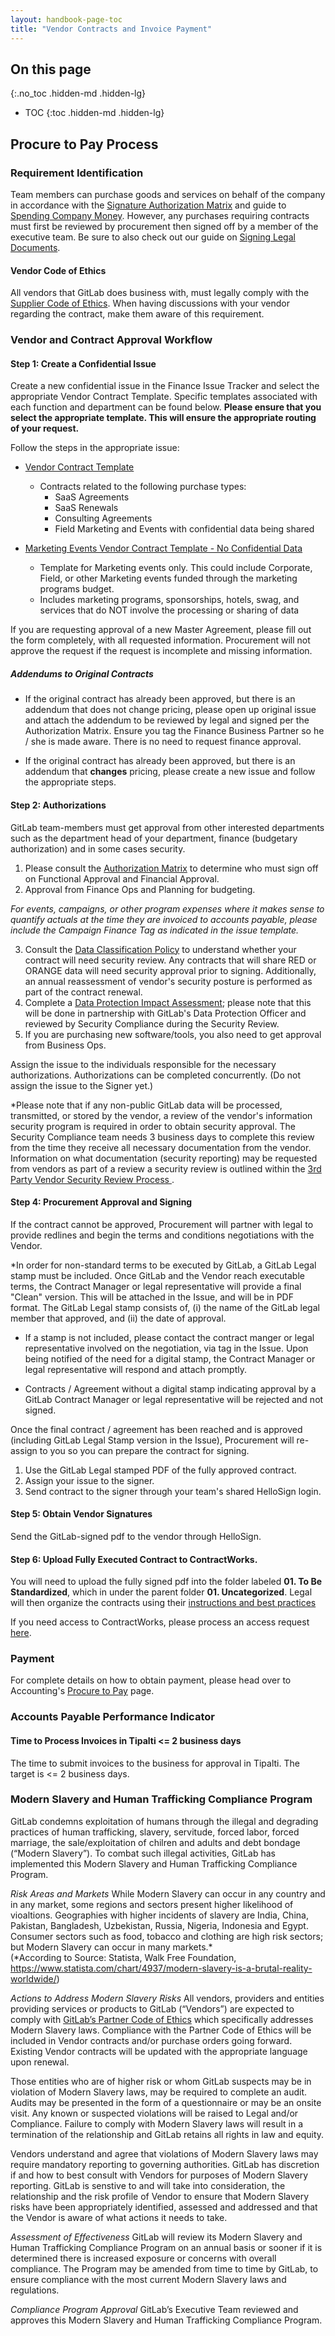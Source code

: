 ```yaml
---
layout: handbook-page-toc
title: "Vendor Contracts and Invoice Payment"
---
```


## On this page
{:.no_toc .hidden-md .hidden-lg}

- TOC
{:toc .hidden-md .hidden-lg}

## Procure to Pay Process

### Requirement Identification
Team members can purchase goods and services on behalf of the company in accordance with the [Signature Authorization Matrix](/handbook/finance/authorization-matrix/) and guide to [Spending Company Money](/handbook/spending-company-money). However, any purchases requiring contracts must first be reviewed by procurement then signed off by a member of the executive team. Be sure to also check out our guide on [Signing Legal Documents](/handbook/finance/authorization-matrix/#signing-legal-documents/).

#### Vendor Code of Ethics
All vendors that GitLab does business with, must legally comply with the [Supplier Code of Ethics](https://about.gitlab.com/handbook/people-group/code-of-conduct/#partner-code-of-ethics). When having discussions with your vendor regarding the contract, make them aware of this requirement.

### Vendor and Contract Approval Workflow

#### Step 1: Create a Confidential Issue

 Create a new confidential issue in the Finance Issue Tracker and select the appropriate Vendor Contract Template. Specific templates associated with each function and department can be found below. **Please ensure that you select the appropriate template. This will ensure the appropriate routing of your request.**

 Follow the steps in the appropriate issue:
 - [Vendor Contract Template](https://gitlab.com/gitlab-com/finance/issues/new?issuable_template=vendor_contracts)
   - Contracts related to the following purchase types:
     - SaaS Agreements 
     - SaaS Renewals
     - Consulting Agreements
     - Field Marketing and Events with confidential data being shared




 - [Marketing Events Vendor Contract Template - No Confidential Data](https://gitlab.com/gitlab-com/finance/issues/new?issuable_template=vendor_contracts_fieldmarketing.md) 
    - Template for Marketing events only. This could include Corporate, Field, or other Marketing events funded through the marketing programs budget. 
    - Includes marketing programs, sponsorships, hotels, swag, and services that do NOT involve the processing or sharing of data


If you are requesting approval of a new Master Agreement, please fill out the form completely, with all requested information. Procurement will not approve the request if the request is incomplete and missing information.

##### Addendums to Original Contracts

- If the original contract has already been approved, but there is an addendum that does not change pricing, please open up original issue and attach the addendum to be reviewed by legal and signed per the Authorization Matrix. Ensure you tag the Finance Business Partner so he / she is made aware. There is no need to request finance approval.

- If the original contract has already been approved, but there is an addendum that **changes** pricing, please create a new issue and follow the appropriate steps.

#### Step 2: Authorizations

GitLab team-members must get approval from other interested departments such as the department head of your department, finance (budgetary authorization) and in some cases security.

1. Please consult the [Authorization Matrix](/handbook/finance/authorization-matrix/) to determine who must sign off on Functional Approval and Financial Approval.  
2. Approval from Finance Ops and Planning for budgeting.

*For events, campaigns, or other program expenses where it makes sense to quantify actuals at the time they are invoiced to    accounts payable, please include the Campaign Finance Tag as indicated in the issue template.*

3. Consult the [Data Classification Policy](https://docs.google.com/document/d/15eNKGA3zyZazsJMldqTBFbYMnVUSQSpU14lo22JMZQY/edit?usp=sharing) to understand whether your contract will need security review. Any contracts that will share RED or ORANGE data will need security approval prior to signing. Additionally, an annual reassessment of vendor's security posture is performed as part of the contract renewal.
4. Complete a [Data Protection Impact Assessment](https://gitlab.com/gitlab-com/gl-security/compliance/compliance/issues/new?issuable_template=Data%20Protection%20Impact%20Assessment); please note that this will be done in partnership with GitLab's Data Protection Officer and reviewed by Security Compliance during the Security Review.
5. If you are purchasing new software/tools, you also need to get approval from Business Ops.  

Assign the issue to the individuals responsible for the necessary authorizations. Authorizations can be completed concurrently. (Do not assign the issue to the Signer yet.)

*Please note that if any non-public GitLab data will be processed, transmitted, or stored by the vendor, a review of the vendor's information security program is required in order to obtain security approval. The Security Compliance team needs 3 business days to complete this review from the time they receive all necessary documentation from the vendor. Information on what documentation (security reporting) may be requested from vendors as part of a review a security review is outlined within the [3rd Party Vendor Security Review Process ](/handbook/engineering/security/3rd-party-vendor-security-review.html).

#### Step 4: Procurement Approval and Signing

If the contract cannot be approved, Procurement will partner with legal to provide redlines and begin the terms and conditions negotiations with the Vendor.

*In order for non-standard terms to be executed by GitLab, a GitLab Legal stamp must be included. Once GitLab and the Vendor reach executable terms, the Contract Manager or legal representative will provide a final "Clean" version. This will be attached in the Issue, and will be in PDF format. The GitLab Legal stamp consists of, (i) the name of the GitLab legal member that approved, and (ii) the date of approval.

* If a stamp is not included, please contact the contract manger or legal representative involved on the negotiation, via tag in the Issue. Upon being notified of the need for a digital stamp, the Contract Manager or legal representative will respond and attach promptly.

* Contracts / Agreement without a digital stamp indicating approval by a GitLab Contract Manager or legal representative will be rejected and not signed.

Once the final contract / agreement has been reached and is approved (including GitLab Legal Stamp version in the Issue), Procurement will re-assign to you so you can prepare the contract for signing.

1. Use the GitLab Legal stamped PDF of the fully approved contract.
2. Assign your issue to the signer.
3. Send contract to the signer through your team's shared HelloSign login.

#### Step 5: Obtain Vendor Signatures

Send the GitLab-signed pdf to the vendor through HelloSign.

#### Step 6: Upload Fully Executed Contract to ContractWorks.

You will need to upload the fully signed pdf into the folder labeled **01. To Be Standardized**, which in under the parent folder **01. Uncategorized**. Legal will then organize the contracts using their [instructions and best practices](/handbook/legal/vendor-contract-filing-process)

If you need access to ContractWorks, please process an access request [here](https://gitlab.com/gitlab-com/access-requests/issues/new?issuable_template=New%20Access%20Request).

### Payment
For complete details on how to obtain payment, please head over to Accounting's [Procure to Pay](/handbook/finance/accounting/#procure-to-pay) page. 

### Accounts Payable Performance Indicator

#### Time to Process Invoices in Tipalti <= 2 business days
The time to submit invoices to the business for approval in Tipalti. The target is <= 2 business days.


### Modern Slavery and Human Trafficking Compliance Program

GitLab condemns exploitation of humans through the illegal and degrading practices of human trafficking, slavery, servitude, forced labor, forced marriage, the sale/exploitation of chilren and adults and debt bondage (“Modern Slavery”).  To combat such illegal activities, GitLab has implemented this Modern Slavery and Human Trafficking Compliance Program.  

*Risk Areas and Markets*
While Modern Slavery can occur in any country and in any market, some regions and sectors present higher likelihood of vioaltions. Geographies with higher incidents of slavery are India, China, Pakistan, Bangladesh, Uzbekistan, Russia, Nigeria, Indonesia and Egypt. Consumer sectors such as food, tobacco and clothing are high risk sectors; but Modern Slavery can occur in many markets.*  
 (*According to Source: Statista, Walk Free Foundation, https://www.statista.com/chart/4937/modern-slavery-is-a-brutal-reality-worldwide/)  

*Actions to Address Modern Slavery Risks*
All vendors, providers and entities providing services or products to GitLab (“Vendors”) are expected to comply with [GitLab’s Partner Code of Ethics](/handbook/people-group/code-of-conduct/#partner-code-of-ethics) which specifically addresses Modern Slavery laws.  Compliance with the Partner Code of Ethics will be included in Vendor contracts and/or purchase orders going forward.  Existing Vendor contracts will be updated with the appropriate language upon renewal.

Those entities who are of higher risk or whom GitLab suspects may be in violation of Modern Slavery laws, may be required to complete an audit.  Audits may be presented in the form of a questionnaire or may be an onsite visit.  Any known or suspected violations will be raised to Legal and/or Compliance.  Failure to comply with Modern Slavery laws will result in a termination of the relationship and GitLab retains all rights in law and equity.

Vendors understand and agree that violations of Modern Slavery laws may require mandatory reporting to governing authorities. GitLab has discretion if and how to best consult with Vendors for purposes of Modern Slavery reporting. GitLab is senstive to and will take into consideration, the relationship and the risk profile of Vendor to ensure that Modern Slavery risks have been appropriately identified, assessed and addressed and that the Vendor is aware of what actions it needs to take.

*Assessment of Effectiveness*
GitLab will review its Modern Slavery and Human Trafficking Compliance Program on an annual basis or sooner if it is determined there is increased exposure or concerns with overall compliance.   The Program may be amended from time to time by GitLab, to ensure compliance with the most current Modern Slavery laws and regulations.

*Compliance Program Approval*
GitLab’s Executive Team reviewed and approves this Modern Slavery and Human Trafficking Compliance Program.
